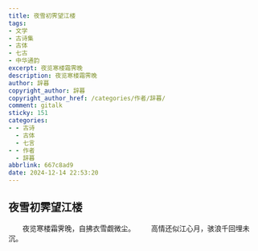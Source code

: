 ```yaml
---
title: 夜雪初霁望江楼
tags:
- 文学
- 古诗集
- 古体
- 七古
- 中华通韵
excerpt: 夜览寒楼霜霁晚
description: 夜览寒楼霜霁晚
author: 辞暮
copyright_author: 辞暮
copyright_author_href: /categories/作者/辞暮/
comment: gitalk
sticky: 151
categories:
- - 古诗
  - 古体
  - 七言
- - 作者
  - 辞暮
abbrlink: 667c8ad9
date: 2024-12-14 22:53:20
---
```

## 夜雪初霁望江楼

&emsp;&emsp;夜览寒楼霜霁晚，自拂衣雪觑微尘。
&emsp;&emsp;高情还似江心月，骇浪千回埋未沉。